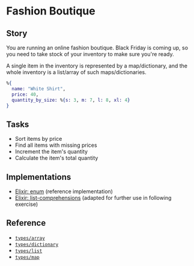 # Fashion Boutique

## Story

You are running an online fashion boutique. Black Friday is coming up, so you need to take stock of your inventory to make sure you're ready.

A single item in the inventory is represented by a map/dictionary, and the whole inventory is a list/array of such maps/dictionaries.

```elixir
%{
  name: "White Shirt",
  price: 40,
  quantity_by_size: %{s: 3, m: 7, l: 8, xl: 4}
}
```

## Tasks

- Sort items by price
- Find all items with missing prices
- Increment the item's quantity
- Calculate the item's total quantity

## Implementations

- [Elixir: enum][implementation-elixir] (reference implementation)
- [Elixir: list-comprehensions][extension-elixir] (adapted for further use in following exercise)

## Reference

- [`types/array`][types-array]
- [`types/dictionary`][types-dictionary]
- [`types/list`][types-list]
- [`types/map`][types-map]

[types-array]: ../types/array.md
[types-dictionary]: ../types/dictionary.md
[types-list]: ../types/list.md
[types-map]: ../types/map.md
[implementation-elixir]: ../../languages/elixir/exercises/concept/enum/.docs/instructions.md
[extension-elixir]: ../../languages/elixir/exercises/concept/list-comprehensions/.docs/instructions.md
